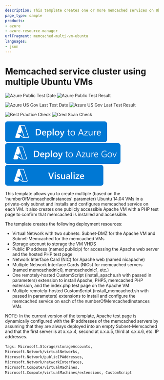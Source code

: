 ```yaml
---
description: This template creates one or more memcached services on Ubuntu 14.04 VMs in a private subnet. It also creates one publicly accessible Apache VM with a PHP test page to confirm that memcached is installed and accessible.
page_type: sample
products:
- azure
- azure-resource-manager
urlFragment: memcached-multi-vm-ubuntu
languages:
- json
---
```

# Memcached service cluster using multiple Ubuntu VMs

![Azure Public Test Date](https://azurequickstartsservice.blob.core.windows.net/badges/demos/memcached-multi-vm-ubuntu/PublicLastTestDate.svg)
![Azure Public Test Result](https://azurequickstartsservice.blob.core.windows.net/badges/demos/memcached-multi-vm-ubuntu/PublicDeployment.svg)

![Azure US Gov Last Test Date](https://azurequickstartsservice.blob.core.windows.net/badges/demos/memcached-multi-vm-ubuntu/FairfaxLastTestDate.svg)
![Azure US Gov Last Test Result](https://azurequickstartsservice.blob.core.windows.net/badges/demos/memcached-multi-vm-ubuntu/FairfaxDeployment.svg)

![Best Practice Check](https://azurequickstartsservice.blob.core.windows.net/badges/demos/memcached-multi-vm-ubuntu/BestPracticeResult.svg)
![Cred Scan Check](https://azurequickstartsservice.blob.core.windows.net/badges/demos/memcached-multi-vm-ubuntu/CredScanResult.svg)

[![Deploy To Azure](https://raw.githubusercontent.com/Azure/azure-quickstart-templates/master/1-CONTRIBUTION-GUIDE/images/deploytoazure.svg?sanitize=true)](https://portal.azure.com/#create/Microsoft.Template/uri/https%3A%2F%2Fraw.githubusercontent.com%2FAzure%2Fazure-quickstart-templates%2Fmaster%2Fdemos%2Fmemcached-multi-vm-ubuntu%2Fazuredeploy.json)
[![Deploy To Azure US Gov](https://raw.githubusercontent.com/Azure/azure-quickstart-templates/master/1-CONTRIBUTION-GUIDE/images/deploytoazuregov.svg?sanitize=true)](https://portal.azure.us/#create/Microsoft.Template/uri/https%3A%2F%2Fraw.githubusercontent.com%2FAzure%2Fazure-quickstart-templates%2Fmaster%2Fdemos%2Fmemcached-multi-vm-ubuntu%2Fazuredeploy.json)
[![Visualize](https://raw.githubusercontent.com/Azure/azure-quickstart-templates/master/1-CONTRIBUTION-GUIDE/images/visualizebutton.svg?sanitize=true)](http://armviz.io/#/?load=https%3A%2F%2Fraw.githubusercontent.com%2FAzure%2Fazure-quickstart-templates%2Fmaster%2Fdemos%2Fmemcached-multi-vm-ubuntu%2Fazuredeploy.json)

This template allows you to create multiple (based on the 'numberOfMemcachedInstances' parameter) Ubuntu 14.04 VMs in a private-only subnet and installs and configures memcached service on each VM. It also creates one publicly accessible Apache VM with a PHP test page to confirm that memcached is installed and accessible.

The template creates the following deployment resources:
* Virtual Network with two subnets: Subnet-DMZ for the Apache VM and Subnet-Memcached for the memcached VMs
* Storage account to storage the VM VHDS
* Public IP address (named publicip) for accessing the Apache web server and the hosted PHP test page
* Network Interface Card (NIC) for Apache web (named nicapache)
* Multiple Network Interface Cards (NICs) for memcached servers (named memcachednic0, memcachednic1, etc.)
* One remotely-hosted CustomScript (install_apache.sh with passed in parameters) extension to install Apache, PHP5, memcached PHP extension, and the index.php test page on the Apache VM
* Multiple remotely-hosted CustomScript (install_memcached.sh with passed in parameters) extensions to install and configure the memcached service on each of the numberOfMemcachedInstances VMs

NOTE: In the current version of the template, Apache test page is dynamically configured with the IP addresses of the memcached servers by assuming that they are always deployed into an empty Subnet-Memcached and that the first server is at x.x.x.4, second at x.x.x.5, third at x.x.x.6, etc. IP addresses.

`Tags: Microsoft.Storage/storageAccounts, Microsoft.Network/virtualNetworks, Microsoft.Network/publicIPAddresses, Microsoft.Network/networkInterfaces, Microsoft.Compute/virtualMachines, Microsoft.Compute/virtualMachines/extensions, CustomScript`
